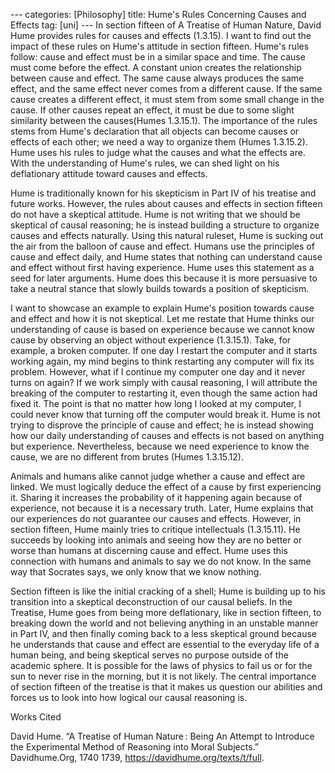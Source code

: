 --- categories: [Philosophy] title: Hume's Rules Concerning Causes and Effects
tag: [uni] --- In section fifteen of A Treatise of Human Nature, David Hume
provides rules for causes and effects (1.3.15). I want to find out the impact
of these rules on Hume's attitude in section fifteen. Hume's rules follow:
cause and effect must be in a similar space and time. The cause must come
before the effect. A constant union creates the relationship between cause and
effect. The same cause always produces the same effect, and the same effect
never comes from a different cause. If the same cause creates a different
effect, it must stem from some small change in the cause. If other causes
repeat an effect, it must be due to some slight similarity between the
causes(Humes 1.3.15.1). The importance of the rules stems from Hume's
declaration that all objects can become causes or effects of each other; we
need a way to organize them (Humes 1.3.15.2). Hume uses his rules to judge what
the causes and what the effects are. With the understanding of Hume's rules, we
can shed light on his deflationary attitude toward causes and effects.

Hume is traditionally known for his skepticism in Part IV of his treatise and
future works. However, the rules about causes and effects in section fifteen do
not have a skeptical attitude. Hume is not writing that we should be skeptical
of causal reasoning; he is instead building a structure to organize causes and
effects naturally. Using this natural ruleset, Hume is sucking out the air from
the balloon of cause and effect. Humans use the principles of cause and effect
daily, and Hume states that nothing can understand cause and effect without
first having experience. Hume uses this statement as a seed for later
arguments. Hume does this because it is more persuasive to take a neutral
stance that slowly builds towards a position of skepticism.

I want to showcase an example to explain Hume's position towards cause and
effect and how it is not skeptical. Let me restate that Hume thinks our
understanding of cause is based on experience because we cannot know cause by
observing an object without experience (1.3.15.1). Take, for example, a broken
computer. If one day I restart the computer and it starts working again, my
mind begins to think restarting any computer will fix its problem. However,
what if I continue my computer one day and it never turns on again? If we work
simply with causal reasoning, I will attribute the breaking of the computer to
restarting it, even though the same action had fixed it. The point is that no
matter how long I looked at my computer, I could never know that turning off
the computer would break it. Hume is not trying to disprove the principle of
cause and effect; he is instead showing how our daily understanding of causes
and effects is not based on anything but experience. Nevertheless, because we
need experience to know the cause, we are no different from brutes (Humes
1.3.15.12).

Animals and humans alike cannot judge whether a cause and effect are linked. We
must logically deduce the effect of a cause by first experiencing it. Sharing
it increases the probability of it happening again because of experience, not
because it is a necessary truth. Later, Hume explains that our experiences do
not guarantee our causes and effects. However, in section fifteen, Hume mainly
tries to critique intellectuals (1.3.15.11). He succeeds by looking into
animals and seeing how they are no better or worse than humans at discerning
cause and effect. Hume uses this connection with humans and animals to say we
do not know. In the same way that Socrates says, we only know that we know
nothing.

 Section fifteen is like the initial cracking of a shell; Hume is building up
 to his transition into a skeptical deconstruction of our causal beliefs. In
 the Treatise, Hume goes from being more deflationary, like in section fifteen,
 to breaking down the world and not believing anything in an unstable manner in
 Part IV, and then finally coming back to a less skeptical ground because he
 understands that cause and effect are essential to the everyday life of a
 human being, and being skeptical serves no purpose outside of the academic
 sphere. It is possible for the laws of physics to fail us or for the sun to
 never rise in the morning, but it is not likely. The central importance of
 section fifteen of the treatise is that it makes us question our abilities and
 forces us to look into how logical our causal reasoning is.


Works Cited

David Hume. “A Treatise of Human Nature : Being An Attempt to Introduce the
Experimental Method of Reasoning into Moral Subjects.” Davidhume.Org, 1740
1739, https://davidhume.org/texts/t/full.
